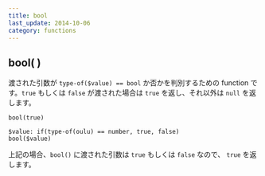 ```yaml
---
title: bool
last_update: 2014-10-06
category: functions
---
```


## bool( )

渡された引数が `type-of($value) == bool` か否かを判別するための function です。`true` もしくは `false` が渡された場合は `true` を返し、それ以外は `null` を返します。 

```
bool(true)

$value: if(type-of(oulu) == number, true, false)
bool($value)
```

上記の場合、`bool()` に渡された引数は `true` もしくは `false` なので、 `true` を返します。